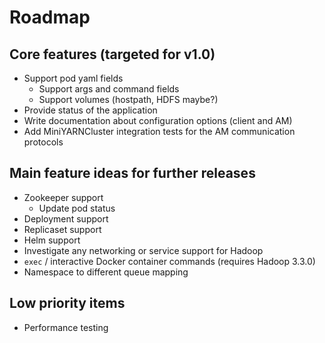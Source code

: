 # Roadmap

## Core features (targeted for v1.0)

- Support pod yaml fields
  - Support args and command fields
  - Support volumes (hostpath, HDFS maybe?)
- Provide status of the application
- Write documentation about configuration options (client and AM)
- Add MiniYARNCluster integration tests for the AM communication protocols

## Main feature ideas for further releases

- Zookeeper support
  - Update pod status
- Deployment support
- Replicaset support
- Helm support
- Investigate any networking or service support for Hadoop
- `exec` / interactive Docker container commands (requires Hadoop 3.3.0)
- Namespace to different queue mapping

## Low priority items
 
- Performance testing
